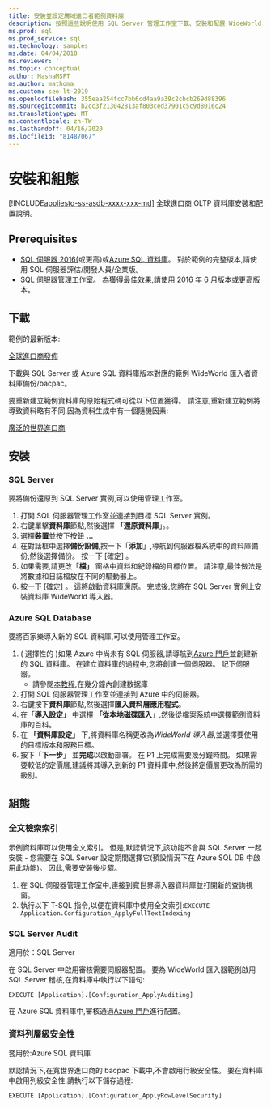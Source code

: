 ```yaml
---
title: 安裝並設定廣域進口者範例資料庫
description: 按照這些說明使用 SQL Server 管理工作室下載、安裝和配置 WideWorld 導入器範例資料庫。
ms.prod: sql
ms.prod_service: sql
ms.technology: samples
ms.date: 04/04/2018
ms.reviewer: ''
ms.topic: conceptual
author: MashaMSFT
ms.author: mathoma
ms.custom: seo-lt-2019
ms.openlocfilehash: 355eaa254fcc7bb6cd4aa9a39c2cbcb269d88396
ms.sourcegitcommit: b2cc3f213042813af803ced37901c5c9d8016c24
ms.translationtype: MT
ms.contentlocale: zh-TW
ms.lasthandoff: 04/16/2020
ms.locfileid: "81487067"
---
```

# <a name="installation-and-configuration"></a>安裝和組態
[!INCLUDE[appliesto-ss-asdb-xxxx-xxx-md](../includes/appliesto-ss-asdb-xxxx-xxx-md.md)]
全球進口商 OLTP 資料庫安裝和配置說明。

## <a name="prerequisites"></a>Prerequisites

- [SQL 伺服器 2016(](https://www.microsoft.com/evalcenter/evaluate-sql-server-2016)或更高)或[Azure SQL 資料庫](https://azure.microsoft.com/services/sql-database/)。 對於範例的完整版本,請使用 SQL 伺服器評估/開發人員/企業版。
- [SQL 伺服器管理工作室](../ssms/download-sql-server-management-studio-ssms.md)。 為獲得最佳效果,請使用 2016 年 6 月版本或更高版本。

## <a name="download"></a>下載

範例的最新版本:

[全球進口商發佈](https://go.microsoft.com/fwlink/?LinkID=800630)

下載與 SQL Server 或 Azure SQL 資料庫版本對應的範例 WideWorld 匯入者資料庫備份/bacpac。

要重新建立範例資料庫的原始程式碼可從以下位置獲得。 請注意,重新建立範例將導致資料略有不同,因為資料生成中有一個隨機因素:

[廣泛的世界進口商](https://github.com/Microsoft/sql-server-samples/tree/master/samples/databases/wide-world-importers/sample-scripts)

## <a name="install"></a>安裝


### <a name="sql-server"></a>SQL Server

要將備份還原到 SQL Server 實例,可以使用管理工作室。

1. 打開 SQL 伺服器管理工作室並連接到目標 SQL Server 實例。
2. 右鍵單擊**資料庫**節點,然後選擇 **「還原資料庫**」。。
3. 選擇**裝置**並按下按鈕 **...**
4. 在對話框中選擇**備份設備**,按一下「**添加**」,導航到伺服器檔系統中的資料庫備份,然後選擇備份。 按一下 [確定]  。
5. 如果需要,請更改「**檔」** 窗格中資料和紀錄檔的目標位置。 請注意,最佳做法是將數據和日誌檔放在不同的驅動器上。
6. 按一下 [確定]  。 這將啟動資料庫還原。 完成後,您將在 SQL Server 實例上安裝資料庫 WideWorld 導入器。

### <a name="azure-sql-database"></a>Azure SQL Database

要將百家樂導入新的 SQL 資料庫,可以使用管理工作室。

1. ( 選擇性的 )如果 Azure 中尚未有 SQL 伺服器,請導航到[Azure 門戶](https://portal.azure.com/)並創建新的 SQL 資料庫。 在建立資料庫的過程中,您將創建一個伺服器。 記下伺服器。
   - 請參閱[本教程](https://azure.microsoft.com/documentation/articles/sql-database-get-started/),在幾分鐘內創建数据庫
2. 打開 SQL 伺服器管理工作室並連接到 Azure 中的伺服器。
3. 右鍵按下**資料庫**節點,然後選擇**匯入資料層應用程式**。
4. 在「**導入設定」** 中選擇 **「從本地磁碟匯入**」,然後從檔案系統中選擇範例資料庫的百科。
5. 在 **「資料庫設定」** 下,將資料庫名稱更改為*WideWorld 導入器*,並選擇要使用的目標版本和服務目標。
6. 按下「**下一步**」 並**完成**以啟動部署。 在 P1 上完成需要幾分鐘時間。 如果需要較低的定價層,建議將其導入到新的 P1 資料庫中,然後將定價層更改為所需的級別。

## <a name="configuration"></a>組態

### <a name="full-text-indexing"></a>全文檢索索引

示例資料庫可以使用全文索引。 但是,默認情況下,該功能不會與 SQL Server 一起安裝 - 您需要在 SQL Server 設定期間選擇它(預設情況下在 Azure SQL DB 中啟用此功能)。 因此,需要安裝後步驟。

1. 在 SQL 伺服器管理工作室中,連接到寬世界導入器資料庫並打開新的查詢視窗。
2. 執行以下 T-SQL 指令,以便在資料庫中使用全文索引:`EXECUTE Application.Configuration_ApplyFullTextIndexing`


### <a name="sql-server-audit"></a>SQL Server Audit

適用於：SQL Server

在 SQL Server 中啟用審核需要伺服器配置。 要為 WideWorld 匯入器範例啟用 SQL Server 稽核,在資料庫中執行以下語句:

    EXECUTE [Application].[Configuration_ApplyAuditing]

在 Azure SQL 資料庫中,審核通過[Azure 門戶](https://portal.azure.com/)進行配置。

### <a name="row-level-security"></a>資料列層級安全性

套用於:Azure SQL 資料庫

默認情況下,在寬世界進口商的 bacpac 下載中,不會啟用行級安全性。 要在資料庫中啟用列級安全性,請執行以下儲存過程:

    EXECUTE [Application].[Configuration_ApplyRowLevelSecurity]

